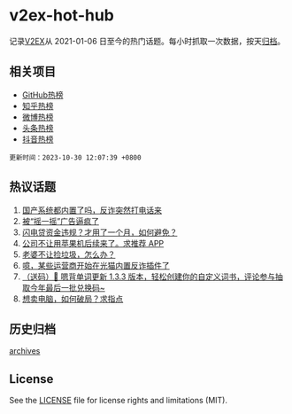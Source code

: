# v2ex-hot-hub

 记录[V2EX](https://www.v2ex.com/)从 2021-01-06 日至今的热门话题。每小时抓取一次数据，按天[归档](archives)。
 
 ## 相关项目

- [GitHub热榜](https://github.com/snaildev/github-hot-hub)
- [知乎热榜](https://github.com/snaildev/zhihu-hot-hub)
- [微博热榜](https://github.com/snaildev/weibo-hot-hub)
- [头条热榜](https://github.com/snaildev/toutiao-hot-hub)
- [抖音热榜](https://github.com/snaildev/douyin-hot-hub)


 `更新时间：2023-10-30 12:07:39 +0800`

## 热议话题

1. [国产系统都内置了吗，反诈突然打电话来](https://www.v2ex.com/t/986489)
1. [被“摇一摇”广告逼疯了](https://www.v2ex.com/t/986575)
1. [闪电贷资金违规？才用了一个月，如何避免？](https://www.v2ex.com/t/986560)
1. [公司不让用苹果机后续来了。求推荐 APP](https://www.v2ex.com/t/986506)
1. [老婆不让捡垃圾，怎么办？](https://www.v2ex.com/t/986475)
1. [噫，某些运营商开始在光猫内置反诈插件了](https://www.v2ex.com/t/986550)
1. [（送码）🎁 嗯背单词更新 1.3.3 版本，轻松创建你的自定义词书，评论参与抽取今年最后一批兑换码~](https://www.v2ex.com/t/986556)
1. [想卖电脑，如何破局？求指点](https://www.v2ex.com/t/986398)

## 历史归档

[archives](archives)

## License

See the [LICENSE](LICENSE) file for license rights and limitations (MIT).

